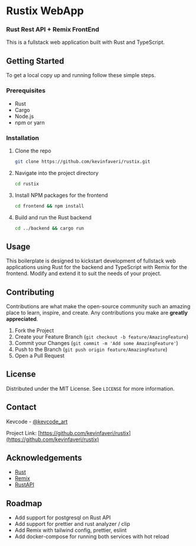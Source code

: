 # Rustix WebApp
### Rust Rest API + Remix FrontEnd
This is a fullstack web application built with Rust and TypeScript.

## Getting Started

To get a local copy up and running follow these simple steps.

### Prerequisites

- Rust
- Cargo
- Node.js
- npm or yarn

### Installation

1. Clone the repo
   ```sh
   git clone https://github.com/kevinfaveri/rustix.git
   ```
2. Navigate into the project directory
   ```sh
   cd rustix
   ```
3. Install NPM packages for the frontend
   ```sh
   cd frontend && npm install
   ```
4. Build and run the Rust backend
   ```sh
   cd ../backend && cargo run
   ```

## Usage

This boilerplate is designed to kickstart development of fullstack web applications using Rust for the backend and TypeScript with Remix for the frontend. Modify and extend it to suit the needs of your project.

## Contributing

Contributions are what make the open-source community such an amazing place to learn, inspire, and create. Any contributions you make are **greatly appreciated**.

1. Fork the Project
2. Create your Feature Branch (`git checkout -b feature/AmazingFeature`)
3. Commit your Changes (`git commit -m 'Add some AmazingFeature'`)
4. Push to the Branch (`git push origin feature/AmazingFeature`)
5. Open a Pull Request

## License

Distributed under the MIT License. See `LICENSE` for more information.

## Contact

Kevcode - [@kevcode_art](https://twitter.com/kevcode_art)

Project Link: [https://github.com/kevinfaveri/rustix](https://github.com/kevinfaveri/rustix)

## Acknowledgements

- [Rust](https://www.rust-lang.org/)
- [Remix](https://remix.run/)
- [RustAPI](https://github.com/ndelvalle/rustapi)

## Roadmap
- Add support for postgresql on Rust API
- Add support for prettier and rust analyzer / clip
- Add Remix with tailwind config, prettier, eslint
- Add docker-compose for running both services with hot reload
